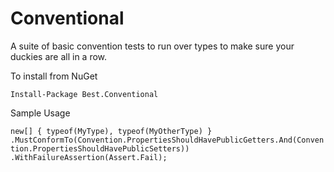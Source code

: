 Conventional
============

A suite of basic convention tests to run over types to make sure your duckies are all in a row.

To install from NuGet

    Install-Package Best.Conventional 
    
Sample Usage

`new[] { typeof(MyType), typeof(MyOtherType) }
    .MustConformTo(Convention.PropertiesShouldHavePublicGetters.And(Convention.PropertiesShouldHavePublicSetters))
    .WithFailureAssertion(Assert.Fail);`

